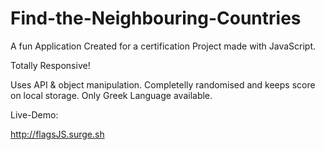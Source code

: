 # Find-the-Neighbouring-Countries
A fun Application Created for a certification Project made with JavaScript.

Totally Responsive!

Uses API & object manipulation. Completelly randomised and keeps score on local storage.
Only Greek Language available.

Live-Demo:

http://flagsJS.surge.sh
